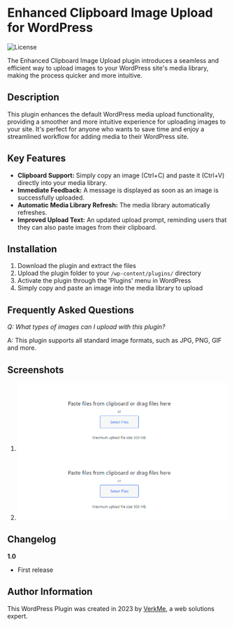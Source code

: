 # Enhanced Clipboard Image Upload for WordPress

![License](https://img.shields.io/badge/license-GPL--2.0-blue.svg)

The Enhanced Clipboard Image Upload plugin introduces a seamless and efficient way to upload images to your WordPress site's media library, making the process quicker and more intuitive.

## Description

This plugin enhances the default WordPress media upload functionality, providing a smoother and more intuitive experience for uploading images to your site. It's perfect for anyone who wants to save time and enjoy a streamlined workflow for adding media to their WordPress site.

## Key Features

- **Clipboard Support:** Simply copy an image (Ctrl+C) and paste it (Ctrl+V) directly into your media library.
- **Immediate Feedback:** A message is displayed as soon as an image is successfully uploaded.
- **Automatic Media Library Refresh:** The media library automatically refreshes.
- **Improved Upload Text:** An updated upload prompt, reminding users that they can also paste images from their clipboard.

## Installation

1. Download the plugin and extract the files
2. Upload the plugin folder to your `/wp-content/plugins/` directory
3. Activate the plugin through the 'Plugins' menu in WordPress
4. Simply copy and paste an image into the media library to upload

## Frequently Asked Questions

*Q: What types of images can I upload with this plugin?*

A: This plugin supports all standard image formats, such as JPG, PNG, GIF and more.

## Screenshots

1. ![Clipboard image upload in action](https://github.com/verkme/clipboard-image-upload/blob/77ca997c90bcdf766f2b49823cd2df1e645ae98e/assets/screenshot-1.png)
2. ![Successful upload message](https://github.com/verkme/clipboard-image-upload/blob/77ca997c90bcdf766f2b49823cd2df1e645ae98e/assets/screenshot-1.png)

## Changelog

**1.0**
- First release

## Author Information

This WordPress Plugin was created in 2023 by [VerkMe](https://verkme.com), a web solutions expert.

